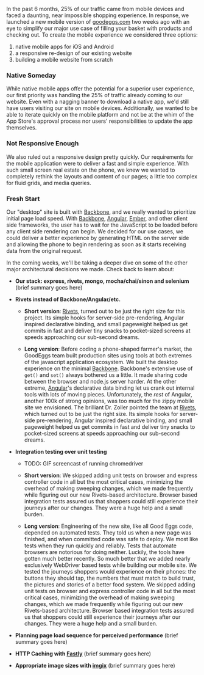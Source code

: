 In the past 6 months, 25% of our traffic came from mobile devices and faced a
daunting, near impossible shopping experience. In response, we launched a new
mobile version of [goodeggs.com](http://goodeggs.com) two weeks ago with an
eye to simplify our major use case of filling your basket with products and
checking out. To create the mobile experience we considered three options:

1. native mobile apps for iOS and Android
2. a responsive re-design of our existing website
3. building a mobile website from scratch

### Native Someday
While native mobile apps offer the potential for a superior user experience, our
first priority was handling the 25% of traffic already coming to our website.
Even with a nagging banner to download a native app, we'd still have users
visiting our site on mobile devices. Additionally, we wanted to be able to
iterate quickly on the mobile platform and not be at the whim of the App Store's
approval process nor users' responsibilities to update the app themselves.

### Not Responsive Enough
We also ruled out a responsive design pretty quickly. Our requirements for the
mobile application were to deliver a fast and simple experience. With such small
screen real estate on the phone, we knew we wanted to completely rethink the
layouts and content of our pages; a little too complex for fluid grids, and
media queries.

### Fresh Start
Our "desktop" site is built with
[Backbone](http://backbonejs.org/), and we really wanted to prioritize initial
page load speed. With [Backbone](http://backbonejs.org/),
[Angular](http://angularjs.org/), [Ember](http://emberjs.com/), and other client
side frameworks, the user has to wait for the JavaScript to be loaded before any
client side rendering can begin. We decided for our use cases, we could deliver
a better experience by generating HTML on the server side and allowing the phone
to begin rendering as soon as it starts receiving data from the original request.

In the coming weeks, we'll be taking a deeper dive on some of the other major
architectural decisions we made. Check back to learn about:

* __Our stack: express, rivets, mongo, mocha/chai/sinon and selenium__
(brief summary goes here)

* __Rivets instead of Backbone/Angular/etc.__
    * __Short version__:
      [Rivets](http://www.rivetsjs.com/), turned out to be just the right size for this project.  Its simple hooks for server-side pre-rendering, Angular inspired declarative binding, and small pageweight helped us get commits in fast and deliver tiny snacks to pocket-sized screens at speeds approaching our sub-second dreams.

    * __Long version__:
      Before coding a phone-shaped farmer's market, the GoodEggs team built production
      sites using tools at both extremes of the javascript application ecosystem. We
      built the desktop experience on the minimal [Backbone](http://backbonejs.org/).
      Backbone's extensive use of `get()` and `set()` always bothered us a little. It made
      sharing code between the browser and node.js server harder. At the other extreme,
      [Angular](http://angularjs.org/)'s declarative data binding let us crank out internal
      tools with lots of moving pieces. Unfortunately, the _rest_ of Angular, another 100k of
      strong opinions, was too much for the zippy mobile site we envisioned. The brilliant
      Dr. Zoller pointed the team at [Rivets](http://www.rivetsjs.com/), which turned out to
      be just the right size. Its simple hooks for server-side pre-rendering, Angular inspired declarative binding, and small pageweight helped us get commits in fast and deliver tiny snacks to pocket-sized screens at speeds approaching our sub-second dreams.

* __Integration testing over unit testing__
    * TODO: GIF screencast of running chromedriver
    * __Short version__:
      We skipped adding unit tests on browser and express controller code in all but the most critical cases, minimizing the overhead of making sweeping changes, which we made frequently while figuring out our new Rivets-based architecture. Browser based integration tests assured us that shoppers could still experience their journeys after our changes. They were a huge help and a small burden.

    * __Long version__:
      Engineering of the new site, like all Good Eggs code, depended on automated tests.  They told us when a new page was finished, and when committed code was safe to deploy.  We most like tests when they run quickly and reliably. Tests that automate browsers are notorious for doing neither. Luckily, the tools have gotten much better recently. So much better that we added nearly exclusively WebDriver based tests while building our mobile site. We tested the journeys shoppers would experience on their phones: the buttons they should tap, the numbers that must match to build trust, the pictures and stories of a better food system. We skipped adding unit tests on browser and express controller code in all but the most critical cases, minimizing the overhead of making sweeping changes, which we made frequently while figuring out our new Rivets-based architecture. Browser based integration tests assured us that shoppers could still experience their journeys after our changes. They were a huge help and a small burden.



* __Planning page load sequence for perceived performance__
(brief summary goes here)

* __HTTP Caching with [Fastly](https://www.fastly.com/)__
(brief summary goes here)

* __Appropriate image sizes with [imgix](http://www.imgix.com/)__
(brief summary goes here)
